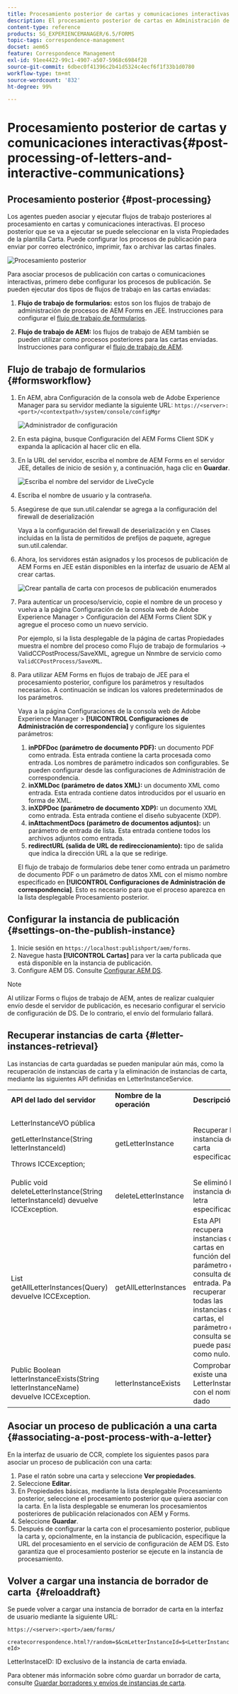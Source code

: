 ```yaml
---
title: Procesamiento posterior de cartas y comunicaciones interactivas
description: El procesamiento posterior de cartas en Administración de correspondencia le permite crear procesos posteriores de AEM y Forms, como imprimir y enviar por correo electrónico, e integrarlos en sus cartas.
content-type: reference
products: SG_EXPERIENCEMANAGER/6.5/FORMS
topic-tags: correspondence-management
docset: aem65
feature: Correspondence Management
exl-id: 91ee4422-99c1-4907-a507-5968c6984f28
source-git-commit: 6dbec0f41396c2b41d5324c4ecf6f1f33b1d0780
workflow-type: tm+mt
source-wordcount: '832'
ht-degree: 99%

---
```


# Procesamiento posterior de cartas y comunicaciones interactivas{#post-processing-of-letters-and-interactive-communications}

## Procesamiento posterior {#post-processing}

Los agentes pueden asociar y ejecutar flujos de trabajo posteriores al procesamiento en cartas y comunicaciones interactivas. El proceso posterior que se va a ejecutar se puede seleccionar en la vista Propiedades de la plantilla Carta. Puede configurar los procesos de publicación para enviar por correo electrónico, imprimir, fax o archivar las cartas finales.

![Procesamiento posterior](assets/ppoverview.png)

Para asociar procesos de publicación con cartas o comunicaciones interactivas, primero debe configurar los procesos de publicación. Se pueden ejecutar dos tipos de flujos de trabajo en las cartas enviadas:

1. **Flujo de trabajo de formularios:** estos son los flujos de trabajo de administración de procesos de AEM Forms en JEE. Instrucciones para configurar el [flujo de trabajo de formularios](#formsworkflow).

1. **Flujo de trabajo de AEM:** los flujos de trabajo de AEM también se pueden utilizar como procesos posteriores para las cartas enviadas. Instrucciones para configurar el [flujo de trabajo de AEM](../../forms/using/aem-forms-workflow.md).

## Flujo de trabajo de formularios {#formsworkflow}

1. En AEM, abra Configuración de la consola web de Adobe Experience Manager para su servidor mediante la siguiente URL: `https://<server>:<port>/<contextpath>/system/console/configMgr`

   ![Administrador de configuración](assets/2configmanager-1.png)

1. En esta página, busque Configuración del AEM Forms Client SDK y expanda la aplicación al hacer clic en ella.
1. En la URL del servidor, escriba el nombre de AEM Forms en el servidor JEE, detalles de inicio de sesión y, a continuación, haga clic en **Guardar**.

   ![Escriba el nombre del servidor de LiveCycle](assets/1cofigmanager.png)

1. Escriba el nombre de usuario y la contraseña.
1. Asegúrese de que sun.util.calendar se agrega a la configuración del firewall de deserialización

   Vaya a la configuración del firewall de deserialización y en Clases incluidas en la lista de permitidos de prefijos de paquete, agregue sun.util.calendar.

1. Ahora, los servidores están asignados y los procesos de publicación de AEM Forms en JEE están disponibles en la interfaz de usuario de AEM al crear cartas.

   ![Crear pantalla de carta con procesos de publicación enumerados](assets/0configmanager.png)

1. Para autenticar un proceso/servicio, copie el nombre de un proceso y vuelva a la página Configuración de la consola web de Adobe Experience Manager > Configuración del AEM Forms Client SDK y agregue el proceso como un nuevo servicio.

   Por ejemplo, si la lista desplegable de la página de cartas Propiedades muestra el nombre del proceso como Flujo de trabajo de formularios -> ValidCCPostProcess/SaveXML, agregue un Nnmbre de servicio como `ValidCCPostProcess/SaveXML`.

1. Para utilizar AEM Forms en flujos de trabajo de JEE para el procesamiento posterior, configure los parámetros y resultados necesarios. A continuación se indican los valores predeterminados de los parámetros.

   Vaya a la página Configuraciones de la consola web de Adobe Experience Manager > **[!UICONTROL Configuraciones de Administración de correspondencia]** y configure los siguientes parámetros:

   1. **inPDFDoc (parámetro de documento PDF):** un documento PDF como entrada. Esta entrada contiene la carta procesada como entrada. Los nombres de parámetro indicados son configurables. Se pueden configurar desde las configuraciones de Administración de correspondencia.
   1. **inXMLDoc (parámetro de datos XML):** un documento XML como entrada. Esta entrada contiene datos introducidos por el usuario en forma de XML.
   1. **inXDPDoc (parámetro de documento XDP):** un documento XML como entrada. Esta entrada contiene el diseño subyacente (XDP).
   1. **inAttachmentDocs (parámetro de documentos adjuntos):** un parámetro de entrada de lista. Esta entrada contiene todos los archivos adjuntos como entrada.
   1. **redirectURL (salida de URL de redireccionamiento):** tipo de salida que indica la dirección URL a la que se redirige.

   El flujo de trabajo de formularios debe tener como entrada un parámetro de documento PDF o un parámetro de datos XML con el mismo nombre especificado en **[!UICONTROL Configuraciones de Administración de correspondencia]**. Esto es necesario para que el proceso aparezca en la lista desplegable Procesamiento posterior.

## Configurar la instancia de publicación {#settings-on-the-publish-instance}

1. Inicie sesión en `https://localhost:publishport/aem/forms`.
1. Navegue hasta **[!UICONTROL Cartas]** para ver la carta publicada que está disponible en la instancia de publicación.
1. Configure AEM DS. Consulte [Configurar AEM DS](../../forms/using/configuring-the-processing-server-url.md).

>[!NOTE]
>
>Al utilizar Forms o flujos de trabajo de AEM, antes de realizar cualquier envío desde el servidor de publicación, es necesario configurar el servicio de configuración de DS. De lo contrario, el envío del formulario fallará.

## Recuperar instancias de carta {#letter-instances-retrieval}

Las instancias de carta guardadas se pueden manipular aún más, como la recuperación de instancias de carta y la eliminación de instancias de carta, mediante las siguientes API definidas en LetterInstanceService.

<table>
 <tbody>
  <tr>
   <td><strong>API del lado del servidor</strong></td>
   <td><strong>Nombre de la operación</strong></td>
   <td><strong>Descripción</strong></td>
  </tr>
  <tr>
   <td><p>LetterInstanceVO pública</p> <p>getLetterInstance(String letterInstanceId)</p> <p>Throws ICCException; </p> </td>
   <td>getLetterInstance</td>
   <td>Recuperar la instancia de carta especificada </td>
  </tr>
  <tr>
   <td>Public void deleteLetterInstance(String letterInstanceId) devuelve ICCException. </td>
   <td>deleteLetterInstance </td>
   <td>Se eliminó la instancia de letra especificada </td>
  </tr>
  <tr>
   <td>List getAllLetterInstances(Query) devuelve ICCException. </td>
   <td>getAllLetterInstances </td>
   <td>Esta API recupera instancias de cartas en función del parámetro de consulta de entrada. Para recuperar todas las instancias de cartas, el parámetro de consulta se puede pasar como nulo.<br /> </td>
  </tr>
  <tr>
   <td>Public Boolean letterInstanceExists(String letterInstanceName) devuelve ICCException. </td>
   <td>letterInstanceExists </td>
   <td>Comprobar si existe una LetterInstance con el nombre dado </td>
  </tr>
 </tbody>
</table>

## Asociar un proceso de publicación a una carta {#associating-a-post-process-with-a-letter}

En la interfaz de usuario de CCR, complete los siguientes pasos para asociar un proceso de publicación con una carta:

1. Pase el ratón sobre una carta y seleccione **Ver propiedades**.
1. Seleccione **Editar**.
1. En Propiedades básicas, mediante la lista desplegable Procesamiento posterior, seleccione el procesamiento posterior que quiera asociar con la carta. En la lista desplegable se enumeran los procesamientos posteriores de publicación relacionados con AEM y Forms.
1. Seleccione **Guardar**.
1. Después de configurar la carta con el procesamiento posterior, publique la carta y, opcionalmente, en la instancia de publicación, especifique la URL del procesamiento en el servicio de configuración de AEM DS. Esto garantiza que el procesamiento posterior se ejecute en la instancia de procesamiento.

## Volver a cargar una instancia de borrador de carta  {#reloaddraft}

Se puede volver a cargar una instancia de borrador de carta en la interfaz de usuario mediante la siguiente URL:

`https://<server>:<port>/aem/forms/`

`createcorrespondence.html?/random=$&cmLetterInstanceId=$<LetterInstanceId>`

LetterInstaceID: ID exclusivo de la instancia de carta enviada.

Para obtener más información sobre cómo guardar un borrador de carta, consulte [Guardar borradores y envíos de instancias de carta](../../forms/using/create-correspondence.md#savingdrafts).
